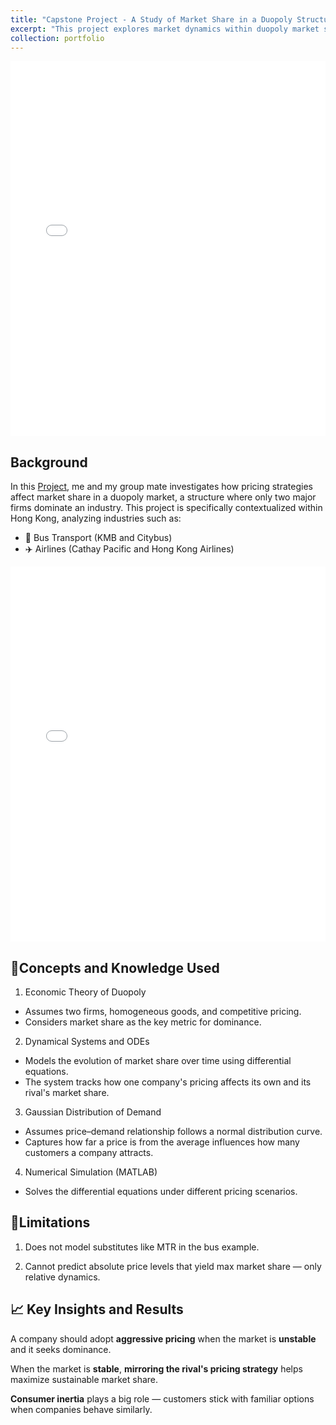 ```yaml
---
title: "Capstone Project - A Study of Market Share in a Duopoly Structure"
excerpt: "This project explores market dynamics within duopoly market structures, with a focus on how pricing strategies affect market share over time. Inspired by real-world cases in Hong Kong."
collection: portfolio
---   
```


<embed src="/files/Capstone_Project.pdf" type="application/pdf" width="100%" height="600px" />

## Background
In this [Project](files/Capstone_Project.pdf), me and my group mate investigates how pricing strategies affect market share in a duopoly market, a structure where only two major firms dominate an industry. This project is specifically contextualized within Hong Kong, analyzing industries such as: 
- 🚌 Bus Transport (KMB and Citybus)
- ✈️ Airlines (Cathay Pacific and Hong Kong Airlines)

<embed src="/files/Capstone_Project.pdf" type="application/pdf" width="100%" height="600px" />

## 🧠Concepts and Knowledge Used
1. Economic Theory of Duopoly
- Assumes two firms, homogeneous goods, and competitive pricing.
- Considers market share as the key metric for dominance.

2. Dynamical Systems and ODEs
- Models the evolution of market share over time using differential equations.
- The system tracks how one company's pricing affects its own and its rival's market share.

3. Gaussian Distribution of Demand
- Assumes price–demand relationship follows a normal distribution curve.
- Captures how far a price is from the average influences how many customers a company attracts.

4. Numerical Simulation (MATLAB)
- Solves the differential equations under different pricing scenarios.

## 🧩Limitations
1. Does not model substitutes like MTR in the bus example.

2. Cannot predict absolute price levels that yield max market share — only relative dynamics.



## 📈 Key Insights and Results
A company should adopt **aggressive pricing** when the market is **unstable** and it seeks dominance.

When the market is **stable**, **mirroring the rival's pricing strategy** helps maximize sustainable market share.

**Consumer inertia** plays a big role — customers stick with familiar options when companies behave similarly.





